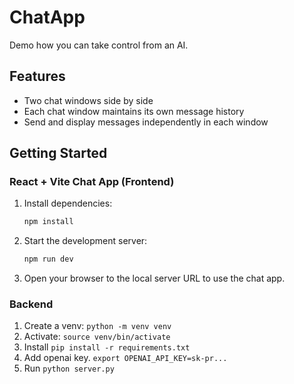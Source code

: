 # ChatApp

Demo how you can take control from an AI.

## Features

- Two chat windows side by side
- Each chat window maintains its own message history
- Send and display messages independently in each window

## Getting Started

### React + Vite Chat App (Frontend)

1. Install dependencies:
   ```bash
   npm install
   ```
2. Start the development server:
   ```bash
   npm run dev
   ```
3. Open your browser to the local server URL to use the chat app.

### Backend

1. Create a venv: `python -m venv venv`
2. Activate: `source venv/bin/activate`
3. Install `pip install -r requirements.txt`
4. Add openai key. `export OPENAI_API_KEY=sk-pr...`
5. Run `python server.py`
